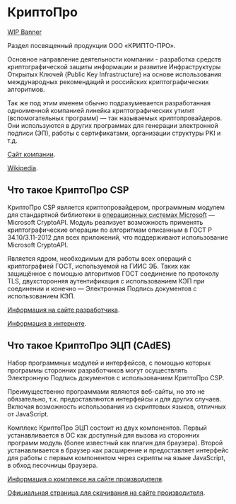 # КриптоПро

[WIP Banner](../_parts/wip_banner.part.md ':include')

Раздел посвященный продукции ООО &laquo;КРИПТО-ПРО&raquo;.

Основное направление деятельности компании - разработка средств криптографической защиты информации и развитие Инфраструктуры Открытых Ключей (Public Key Infrastructure) на основе использования международных рекомендаций и российских криптографических алгоритмов.

Так же под этим именем обычно подразумевается разработанная одноименной компанией линейка криптографических утилит (вспомогательных программ) — так называемых криптопровайдеров. Они используются в других программах для генерации электронной подписи (ЭП), работы с сертификатами, организации структуры PKI и т.д.

[Сайт компании](https://www.cryptopro.ru/about).

[Wikipedia](https://ru.wikipedia.org/wiki/%D0%9A%D1%80%D0%B8%D0%BF%D1%82%D0%BE%D0%9F%D1%80%D0%BE).

## Что такое КриптоПро CSP

КриптоПро CSP является криптопровайдером, программным модулем для стандартной библиотеки в <abbr title="В других операционных системах используются другие интерфейсы для встраивания">операционных системах Microsoft</abbr> &mdash; Microsoft CryptoAPI. Модуль реализует возможность применять криптографические операции по алгоритмам описанным в ГОСТ Р 34.10/3.11-2012 для всех приложений, что поддерживают использование Microsoft CryptoAPI.

Является ядром, необходимым для работы всех операций с криптографией ГОСТ, используемой на ГИИС ЭБ. Таких как защищённое с помощью алгоритмов ГОСТ соединение по протоколу TLS, двухсторонняя аутентификация с использованием КЭП при соединении и конечно &mdash; Электронная Подпись документов с использованием КЭП.

[Информация на сайте разработчика](https://www.cryptopro.ru/products/csp).

[Информация в интернете](https://taxcom.ru/baza-znaniy/otchetnost/stati/chto-takoe-crypto-pro/).

## Что такое КриптоПро ЭЦП (CAdES)

Набор программных модулей и интерфейсов, с помощью которых программы сторонних разработчиков могут осуществлять Электронную Подпись документов с использованием КриптоПро CSP.

Преимущественно программами являются веб-сайты, но это не обязательно, т.к. предоставляются интерфейсы и для других случаев. Включая возможность использования из скриптовых языков, отличных от JavaScript.

Комплекс КриптоПро ЭЦП состоит из двух компонентов. Первый устанавливается в ОС как доступный для вызова из сторонних программ модуль (более известный как плагин для браузера). Второй устанавливается в браузер как расширение и предоставляет интерфейс для работы с первым компонентом через скрипты на языке JavaScript, в обход песочницы браузера.

[Информация о комплексе на сайте производителя](https://www.cryptopro.ru/products/cades).

[Официальная страница для скачивания на сайте производителя](https://www.cryptopro.ru/products/cades/plugin).

<!-- // code: language=markdown insertSpaces=true tabSize=2 -->

